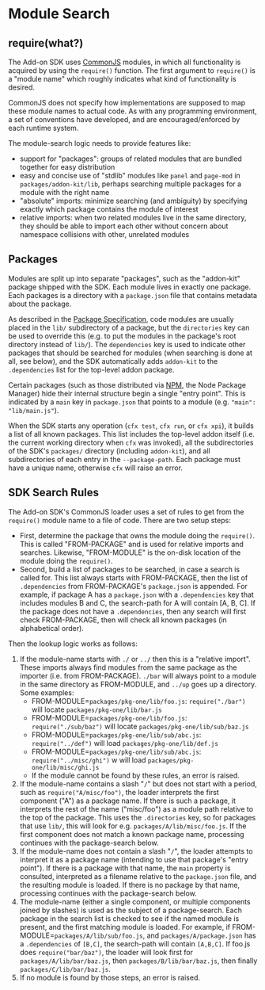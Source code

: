 <!-- This Source Code Form is subject to the terms of the Mozilla Public
   - License, v. 2.0. If a copy of the MPL was not distributed with this
   - file, You can obtain one at http://mozilla.org/MPL/2.0/. -->

# Module Search #

## require(what?) ##

The Add-on SDK uses [CommonJS](dev-guide/addon-development/commonjs.html)
modules, in which all functionality is acquired by using the `require()`
function. The first argument to `require()` is a "module name" which roughly
indicates what kind of functionality is desired.

CommonJS does not specify how implementations are supposed to map these
module names to actual code. As with any programming environment, a set of
conventions have developed, and are encouraged/enforced by each runtime
system.

The module-search logic needs to provide features like:

* support for "packages": groups of related modules that are bundled together
  for easy distribution
* easy and concise use of "stdlib" modules like `panel` and `page-mod` in
  `packages/addon-kit/lib`, perhaps searching multiple packages for a module
  with the right name
* "absolute" imports: minimize searching (and ambiguity) by specifying
  exactly which package contains the module of interest
* relative imports: when two related modules live in the same directory, they
  should be able to import each other without concern about namespace
  collisions with other, unrelated modules

## Packages ##

Modules are split up into separate "packages", such as the "addon-kit"
package shipped with the SDK. Each module lives in exactly one package. Each
packages is a directory with a `package.json` file that contains metadata
about the package.

As described in the
[Package Specification](dev-guide/addon-development/package-spec.html), code
modules are usually placed in the `lib/` subdirectory of a package, but the
`directories` key can be used to override this (e.g. to put the modules in
the package's root directory instead of `lib/`). The `dependencies` key is
used to indicate other packages that should be searched for modules (when
searching is done at all, see below), and the SDK automatically adds
`addon-kit` to the `.dependencies` list for the top-level addon package.

Certain packages (such as those distributed via [NPM](http://npmjs.org/), the
Node Package Manager) hide their internal structure begin a single "entry
point". This is indicated by a `main` key in `package.json` that points to a
module (e.g. `"main": "lib/main.js"`).

When the SDK starts any operation (`cfx test`, `cfx run`, or `cfx xpi`), it
builds a list of all known packages. This list includes the top-level addon
itself (i.e. the current working directory when `cfx` was invoked), all the
subdirectories of the SDK's `packages/` directory (including `addon-kit`),
and all subdirectories of each entry in the `--package-path`. Each package
must have a unique name, otherwise `cfx` will raise an error.

## SDK Search Rules ##

The Add-on SDK's CommonJS loader uses a set of rules to get from the
`require()` module name to a file of code. There are two setup steps:

* First, determine the package that owns the module doing the `require()`.
  This is called "FROM-PACKAGE" and is used for relative imports and
  searches. Likewise, "FROM-MODULE" is the on-disk location of the module
  doing the `require()`.
* Second, build a list of packages to be searched, in case a search is called
  for. This list always starts with FROM-PACKAGE, then the list of
  `.dependencies` from FROM-PACKAGE's `package.json` is appended. For
  example, if package A has a `package.json` with a `.dependencies` key that
  includes modules B and C, the search-path for A will contain [A, B, C]. If
  the package does not have a `.dependencies`, then any search will first
  check FROM-PACKAGE, then will check all known packages (in alphabetical
  order).

Then the lookup logic works as follows:

1. If the module-name starts with `./` or `../` then this is a "relative
   import". These imports always find modules from the same package as the
   importer (i.e. from FROM-PACKAGE). `./bar` will always point to a module
   in the same directory as FROM-MODULE, and `../up` goes up a directory.
   Some examples:
    * FROM-MODULE=`packages/pkg-one/lib/foo.js`: `require("./bar")` will
      locate `packages/pkg-one/lib/bar.js`
    * FROM-MODULE=`packages/pkg-one/lib/foo.js`: `require("./sub/baz")` will
      locate `packages/pkg-one/lib/sub/baz.js`
    * FROM-MODULE=`packages/pkg-one/lib/sub/abc.js`: `require("../def")` will
      load `packages/pkg-one/lib/def.js`
    * FROM-MODULE=`packages/pkg-one/lib/sub/abc.js`: `require("../misc/ghi")` w
      will load `packages/pkg-one/lib/misc/ghi.js`
    * If the module cannot be found by these rules, an error is raised.
2. If the module-name contains a slash "`/`" but does not start with a
   period, such as `require("A/misc/foo")`, the loader interprets the first
   component ("A") as a package name. If there is such a package, it
   interprets the rest of the name ("misc/foo") as a module path relative to
   the top of the package. This uses the `.directories` key, so for packages
   that use `lib/`, this will look for e.g. `packages/A/lib/misc/foo.js`. If
   the first component does not match a known package name, processing
   continues with the package-search below.
3. If the module-name does not contain a slash "`/`", the loader
   attempts to interpret it as a package name (intending to use that
   package's "entry point"). If there is a package with that name, the `main`
   property is consulted, interpreted as a filename relative to the
   `package.json` file, and the resulting module is loaded. If there is no
   package by that name, processing continues with the package-search below.
4. The module-name (either a single component, or multiple components
   joined by slashes) is used as the subject of a package-search. Each package
   in the search list is checked to see if the named module is present, and
   the first matching module is loaded. For example, if
   FROM-MODULE=`packages/A/lib/sub/foo.js`, and `packages/A/package.json` has
   a `.dependencies` of `[B,C]`, the search-path will contain `[A,B,C]`. If
   foo.js does `require("bar/baz")`, the loader will look first for
   `packages/A/lib/bar/baz.js`, then `packages/B/lib/bar/baz.js`, then finally
   `packages/C/lib/bar/baz.js`.
5. If no module is found by those steps, an error is raised.
